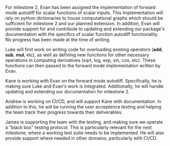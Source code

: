 For milestone 2, Evan has been assigned the implementation of forward mode autodiff for scalar functions of scalar inputs. This implementation will rely on python dictionaries to house computational graphs which should be sufficient for milestone 2 and our planned extension. In addition, Evan will provide support for and contribute to updating and extending our package's documentation with the specifics of scalar function autodiff functionality. No progress has been made at the time of writing.

Luke will first work on writing code for overloading existing operators (__add__, __sub__, __mul__, etc), as well as defining new functions for other necessary operations in computing derivatives (sqrt, log, exp, sin, cos, etc). These functions can then passed to the forward mode implementation written by Evan.

Kane is working with Evan on the forward mode autodiff. Specifically, he is making sure Luke and Evan's work is integrated. Additionally, he will handle updating and extending our documentation for milestone 2.

Andrew is working on CI/CD, and will support Kane with documentation. In addition to this, he will be running the user acceptence testing and helping the team track their progress towards their deliverables. 

James is supporting the team with the testing, and making sure we operate a "black box" testing protocol. This is particularly relevant for the next milestone, where a working test suite needs to be implemented. He will also provide support where needed in other domains, particularly with CI/CD. 
